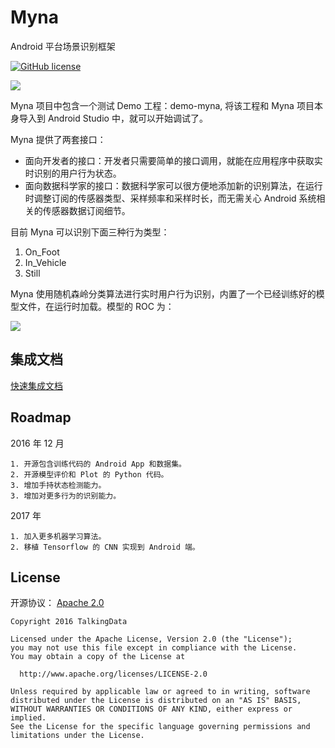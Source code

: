# Myna

Android 平台场景识别框架

[![GitHub license](http://og41w30k3.bkt.clouddn.com/apache2.svg)](./LICENSE)


![](http://p1.bqimg.com/562611/952bd822efce378b.png)
 

Myna 项目中包含一个测试 Demo 工程：demo-myna, 将该工程和 Myna 项目本身导入到 Android Studio 中，就可以开始调试了。

Myna 提供了两套接口：

- 面向开发者的接口：开发者只需要简单的接口调用，就能在应用程序中获取实时识别的用户行为状态。
- 面向数据科学家的接口：数据科学家可以很方便地添加新的识别算法，在运行时调整订阅的传感器类型、采样频率和采样时长，而无需关心 Android 系统相关的传感器数据订阅细节。

目前 Myna 可以识别下面三种行为类型：

1. On_Foot
2. In_Vehicle
3. Still

Myna 使用随机森岭分类算法进行实时用户行为识别，内置了一个已经训练好的模型文件，在运行时加载。模型的 ROC 为：

![](http://p1.bqimg.com/562611/13d6243cab1e64d8.png)

## 集成文档

[快速集成文档](/QuickStart.md)

## Roadmap

2016 年 12 月

	1. 开源包含训练代码的 Android App 和数据集。
	2. 开源模型评价和 Plot 的 Python 代码。
	3. 增加手持状态检测能力。
	3. 增加对更多行为的识别能力。

2017 年

	1. 加入更多机器学习算法。
	2. 移植 Tensorflow 的 CNN 实现到 Android 端。

## License

开源协议： [Apache 2.0](https://www.apache.org/licenses/LICENSE-2.0)

	Copyright 2016 TalkingData
	
	Licensed under the Apache License, Version 2.0 (the "License");
	you may not use this file except in compliance with the License.
	You may obtain a copy of the License at
	
	  http://www.apache.org/licenses/LICENSE-2.0
	
	Unless required by applicable law or agreed to in writing, software
	distributed under the License is distributed on an "AS IS" BASIS,
	WITHOUT WARRANTIES OR CONDITIONS OF ANY KIND, either express or implied.
	See the License for the specific language governing permissions and
	limitations under the License.